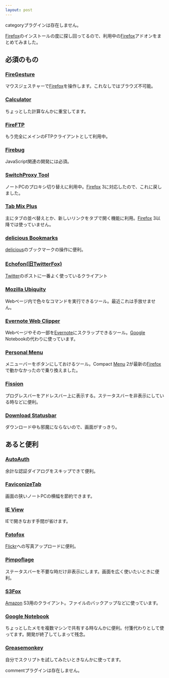 ```yaml
---
layout: post
---
```

<p><span class="error">categoryプラグインは存在しません。</span></p>
<p><a href="http://www.mozilla-japan.org/products/firefox/">Firefox</a>のインストールの度に探し回ってるので、利用中の<a href="http://www.mozilla-japan.org/products/firefox/">Firefox</a>アドオンをまとめてみました。</p>
<h2>必須のもの</h2>
<h3><a href="https://addons.mozilla.org/ja/firefox/addon/6366">FireGesture</a></h3>
<p>マウスジェスチャーで<a href="http://www.mozilla-japan.org/products/firefox/">Firefox</a>を操作します。これなしではブラウズ不可能。</p>
<h3><a href="https://addons.mozilla.org/ja/firefox/addon/1194">Calculator</a></h3>
<p>ちょっとした計算なんかに重宝してます。</p>
<h3><a href="https://addons.mozilla.org/ja/firefox/addon/684">FireFTP</a></h3>
<p>もう完全にメインのFTPクライアントとして利用中。</p>
<h3><a href="https://addons.mozilla.org/ja/firefox/addon/5165">Firebug</a></h3>
<p>JavaScript関連の開発には必須。</p>
<h3><a href="https://addons.mozilla.org/ja/firefox/addon/125">SwitchProxy Tool</a></h3>
<p>ノートPCのプロキシ切り替えに利用中。<a href="http://www.mozilla-japan.org/products/firefox/">Firefox</a> 3に対応したので、これに戻しました。</p>
<h3><a href="https://addons.mozilla.org/ja/firefox/addon/1122">Tab Mix Plus</a></h3>
<p>主にタブの並べ替えとか、新しいリンクをタブで開く機能に利用。<a href="http://www.mozilla-japan.org/products/firefox/">Firefox</a> 3以降では使っていません。</p>
<h3><a href="https://addons.mozilla.org/ja/firefox/addon/3615">delicious Bookmarks</a></h3>
<p><a href="http://delicious.com/">delicious</a>のブックマークの操作に便利。</p>
<h3><a href="https://addons.mozilla.org/ja/firefox/addon/5081">Echofon(旧TwitterFox)</a></h3>
<p><a href="http://www.twitter.com">Twitter</a>のポストに一番よく使っているクライアント</p>
<h3><a href="https://wiki.mozilla.org/Labs/Ubiquity">Mozilla Ubiquity</a></h3>
<p>Webページ内で色々なコマンドを実行できるツール。最近これは手放せません。</p>
<h3><a href="https://addons.mozilla.org/en-US/firefox/addon/8381">Evernote Web Clipper</a></h3>
<p>Webページやその一部を<a href="http://www.evernote.com/">Evernote</a>にスクラップできるツール。<a href="http://www.google.co.jp/">Google</a> Notebookの代わりに使っています。</p>
<h3><a href="https://addons.mozilla.org/en-US/firefox/addon/3895">Personal Menu</a></h3>
<p>メニューバーをボタンにしておけるツール。Compact <a href="/?page=Menu" class="wikipage">Menu</a> 2が最新の<a href="http://www.mozilla-japan.org/products/firefox/">Firefox</a>で動かなかったので乗り換えました。</p>
<h3><a href="https://addons.mozilla.org/en-US/firefox/addon/1951">Fission</a></h3>
<p>プログレスバーをアドレスバー上に表示する。ステータスバーを非表示にしている時などに便利。</p>
<h3><a href="https://addons.mozilla.org/ja/firefox/addon/26">Download Statusbar</a></h3>
<p>ダウンロード中も邪魔にならないので、画面がすっきり。</p>
<h2>あると便利</h2>
<h3><a href="https://addons.mozilla.org/ja/firefox/addon/4949">AutoAuth</a></h3>
<p>余計な認証ダイアログをスキップできて便利。</p>
<h3><a href="https://addons.mozilla.org/ja/firefox/addon/3780">FaviconizeTab</a></h3>
<p>画面の狭いノートPCの横幅を節約できます。</p>
<h3><a href="https://addons.mozilla.org/ja/firefox/addon/35">IE View</a></h3>
<p>IEで開きなおす手間が省けます。</p>
<h3><a href="https://addons.mozilla.org/ja/firefox/addon/3945">Fotofox</a></h3>
<p><a href="http://flickr.com/">Flickr</a>への写真アップロードに便利。</p>
<h3><a href="https://addons.mozilla.org/en-US/firefox/addon/11213">Pimpoflage</a></h3>
<p>ステータスバーを不要な時だけ非表示にします。画面を広く使いたいときに便利。</p>
<h3><a href="https://addons.mozilla.org/en-US/firefox/addon/3247">S3Fox</a></h3>
<p><a href="http://www.amazon.co.jp/">Amazon</a> S3用のクライアント。ファイルのバックアップなどに使っています。</p>
<h3><a href="http://www.google.com/notebook/?hl=ja">Google Notebook</a></h3>
<p>ちょっとしたメモを複数マシンで共有する時なんかに便利。付箋代わりとして使ってます。開発が終了してしまって残念。</p>
<h3><a href="https://addons.mozilla.org/ja/firefox/addon/748">Greasemonkey</a></h3>
<p>自分でスクリプトを試してみたいときなんかに使ってます。</p>
<p><span class="error">commentプラグインは存在しません。</span> </p>
